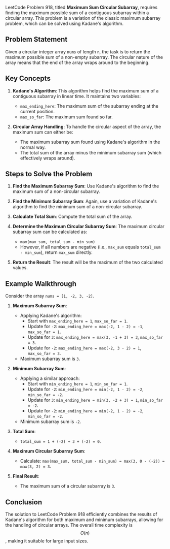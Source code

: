 LeetCode Problem 918, titled **Maximum Sum Circular Subarray**, requires finding the maximum possible sum of a contiguous subarray within a circular array. This problem is a variation of the classic maximum subarray problem, which can be solved using Kadane's algorithm.

## Problem Statement

Given a circular integer array `nums` of length `n`, the task is to return the maximum possible sum of a non-empty subarray. The circular nature of the array means that the end of the array wraps around to the beginning.

## Key Concepts

1. **Kadane's Algorithm**: This algorithm helps find the maximum sum of a contiguous subarray in linear time. It maintains two variables:
    - `max_ending_here`: The maximum sum of the subarray ending at the current position.
    - `max_so_far`: The maximum sum found so far.

2. **Circular Array Handling**: To handle the circular aspect of the array, the maximum sum can either be:
    - The maximum subarray sum found using Kadane's algorithm in the normal way.
    - The total sum of the array minus the minimum subarray sum (which effectively wraps around).

## Steps to Solve the Problem

1. **Find the Maximum Subarray Sum**: Use Kadane's algorithm to find the maximum sum of a non-circular subarray.

2. **Find the Minimum Subarray Sum**: Again, use a variation of Kadane's algorithm to find the minimum sum of a non-circular subarray.

3. **Calculate Total Sum**: Compute the total sum of the array.

4. **Determine the Maximum Circular Subarray Sum**: The maximum circular subarray sum can be calculated as:
    - `max(max_sum, total_sum - min_sum)`
    - However, if all numbers are negative (i.e., `max_sum` equals `total_sum - min_sum`), return `max_sum` directly.

5. **Return the Result**: The result will be the maximum of the two calculated values.

## Example Walkthrough

Consider the array `nums = [1, -2, 3, -2]`.

1. **Maximum Subarray Sum**:
    - Applying Kadane's algorithm:
        - Start with `max_ending_here = 1`, `max_so_far = 1`.
        - Update for `-2`: `max_ending_here = max(-2, 1 - 2) = -1`, `max_so_far = 1`.
        - Update for `3`: `max_ending_here = max(3, -1 + 3) = 3`, `max_so_far = 3`.
        - Update for `-2`: `max_ending_here = max(-2, 3 - 2) = 1`, `max_so_far = 3`.
    - Maximum subarray sum is `3`.

2. **Minimum Subarray Sum**:
    - Applying a similar approach:
        - Start with `min_ending_here = 1`, `min_so_far = 1`.
        - Update for `-2`: `min_ending_here = min(-2, 1 - 2) = -2`, `min_so_far = -2`.
        - Update for `3`: `min_ending_here = min(3, -2 + 3) = 1`, `min_so_far = -2`.
        - Update for `-2`: `min_ending_here = min(-2, 1 - 2) = -2`, `min_so_far = -2`.
    - Minimum subarray sum is `-2`.

3. **Total Sum**:
    - `total_sum = 1 + (-2) + 3 + (-2) = 0`.

4. **Maximum Circular Subarray Sum**:
    - Calculate: `max(max_sum, total_sum - min_sum) = max(3, 0 - (-2)) = max(3, 2) = 3`.

5. **Final Result**:
    - The maximum sum of a circular subarray is `3`.

## Conclusion

The solution to LeetCode Problem 918 efficiently combines the results of Kadane's algorithm for both maximum and minimum subarrays, allowing for the handling of circular arrays. The overall time complexity is $$ O(n) $$, making it suitable for large input sizes.